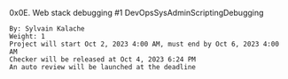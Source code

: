0x0E. Web stack debugging #1
DevOpsSysAdminScriptingDebugging

    By: Sylvain Kalache
    Weight: 1
    Project will start Oct 2, 2023 4:00 AM, must end by Oct 6, 2023 4:00 AM
    Checker will be released at Oct 4, 2023 6:24 PM
    An auto review will be launched at the deadline
